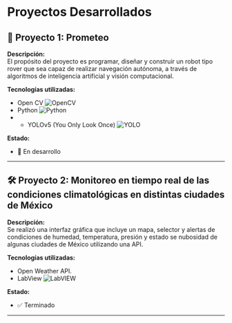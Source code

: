 # Proyectos Desarrollados

## 🚀 Proyecto 1: Prometeo
**Descripción:**  
El propósito del proyecto es programar, diseñar y construir un robot tipo rover que sea capaz de realizar navegación autónoma, a través de algoritmos de inteligencia artificial y visión computacional.   

**Tecnologías utilizadas:**
- Open CV ![OpenCV](https://img.shields.io/badge/opencv-%23white.svg?style=for-the-badge&logo=opencv&logoColor=white)
- Python ![Python](https://img.shields.io/badge/python-3670A0?style=for-the-badge&logo=python&logoColor=ffdd54)
- - YOLOv5 (You Only Look Once) ![YOLO](https://img.shields.io/badge/yolov5-%23000.svg?style=for-the-badge&logo=yolo&logoColor=white)


**Estado:**  
- 🚧 En desarrollo

---

## 🛠 Proyecto 2: Monitoreo en tiempo real de las condiciones climatológicas en distintas ciudades de México
**Descripción:**  
Se realizó una interfaz gráfica que incluye un mapa, selector y alertas de condiciones de humedad, temperatura, presión y estado se nubosidad de algunas ciudades de México utilizando una API. 

**Tecnologías utilizadas:**
- Open Weather API. 
- LabView ![LabVIEW](https://a11ybadges.com/badge?logo=labview)

**Estado:**  
- ✅ Terminado

---


